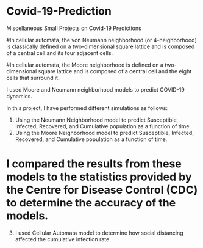 # Covid-19-Prediction
Miscellaneous Small Projects on Covid-19 Predictions


#In cellular automata, the von Neumann neighborhood (or 4-neighborhood) is classically defined on a two-dimensional square lattice and is composed of a central cell and its four adjacent cells. 

#In cellular automata, the Moore neighborhood is defined on a two-dimensional square lattice and is composed of a central cell and the eight cells that surround it.

I used Moore and Neumann neighborhood models to predict COVID-19 dynamics.  

In this project, I have performed different simulations as follows:

1. Using the Neumann Neighborhood model to predict Susceptible, Infected, Recovered, and Cumulative population as a function of time.
2. Using the Moore Neighborhood model to predict Susceptible, Infected, Recovered, and Cumulative population as a function of time.
# I compared the results from these models to the statistics provided by the Centre for Disease Control (CDC) to determine the accuracy of the models.

3. I used Cellular Automata model to determine how social distancing affected the cumulative infection rate.
